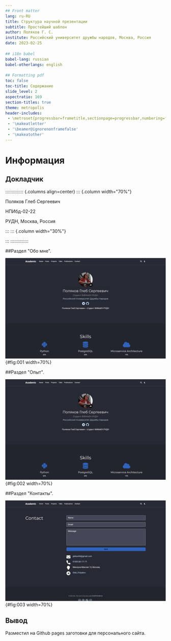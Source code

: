```yaml
---
## Front matter
lang: ru-RU
title: Структура научной презентации
subtitle: Простейший шаблон
author: Поляков Г. С.
institute: Российский университет дружбы народов, Москва, Россия
date: 2023-02-25

## i18n babel
babel-lang: russian
babel-otherlangs: english

## Formatting pdf
toc: false
toc-title: Содержание
slide_level: 2
aspectratio: 169
section-titles: true
theme: metropolis
header-includes:
 - \metroset{progressbar=frametitle,sectionpage=progressbar,numbering=fraction}
 - '\makeatletter'
 - '\beamer@ignorenonframefalse'
 - '\makeatother'
---
```


# Информация

## Докладчик

:::::::::::::: {.columns align=center}
::: {.column width="70%"}

  Поляков Глеб Сергеевич
  
  НПИбд-02-22
  
  РУДН, Москва, Россия

:::
::: {.column width="30%"}

:::
::::::::::::::

##Раздел "Обо мне".

![Раздел "Обо мне"](image/Image_1.png){#fig:001 width=70%}

##Раздел "Опыт".

![Раздел "Опыт"](image/Image_1.png){#fig:002 width=70%}

##Раздел "Контакты".

![Раздел "Контакты"](image/Image_3.png){#fig:003 width=70%}


## Вывод

Разместил на Github pages заготовки для персонального сайта.